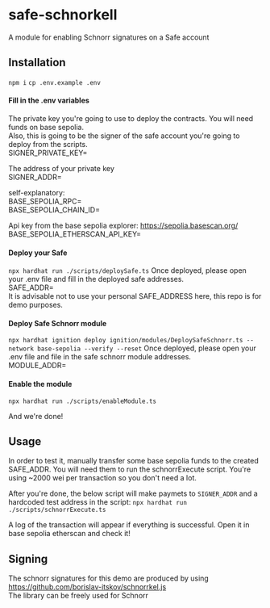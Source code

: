 # safe-schnorkell

A module for enabling Schnorr signatures on a Safe account

## Installation

`npm i`
`cp .env.example .env`

#### Fill in the .env variables

The private key you're going to use to deploy the contracts. You will need funds on base sepolia.  
Also, this is going to be the signer of the safe account you're going to deploy from the scripts.  
SIGNER_PRIVATE_KEY=

The address of your private key  
SIGNER_ADDR=

self-explanatory:  
BASE_SEPOLIA_RPC=  
BASE_SEPOLIA_CHAIN_ID=

Api key from the base sepolia explorer: https://sepolia.basescan.org/
BASE_SEPOLIA_ETHERSCAN_API_KEY=

#### Deploy your Safe

`npx hardhat run ./scripts/deploySafe.ts`
Once deployed, please open your .env file and fill in the deployed safe addresses.  
SAFE_ADDR=  
It is advisable not to use your personal SAFE_ADDRESS here, this repo is for demo purposes.

#### Deploy Safe Schnorr module

`npx hardhat ignition deploy ignition/modules/DeploySafeSchnorr.ts --network base-sepolia --verify --reset`
Once deployed, please open your .env file and file in the safe schnorr module addresses.  
MODULE_ADDR=

#### Enable the module

`npx hardhat run ./scripts/enableModule.ts`

And we're done!

## Usage

In order to test it, manually transfer some base sepolia funds to the created SAFE_ADDR. You will need them to run the schnorrExecute script. You're using ~2000 wei per transaction so you don't need a lot.

After you're done, the below script will make paymets to `SIGNER_ADDR` and a hardcoded test address in the script:
`npx hardhat run ./scripts/schnorrExecute.ts`

A log of the transaction will appear if everything is successful. Open it in base sepolia etherscan and check it!

## Signing

The schnorr signatures for this demo are produced by using https://github.com/borislav-itskov/schnorrkel.js  
The library can be freely used for Schnorr
